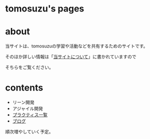 # tomosuzu's pages

# about

当サイトは、tomosuzuの学習や活動などを共有するためのサイトです。

そのほか詳しい情報は「[当サイトについて](/about)」に書かれていますので

そちらをご覧ください。

# contents

* リーン開発
* アジャイル開発
* [プラクティス一覧](/practices)
* [ブログ](/blog)

順次増やしていく予定。

